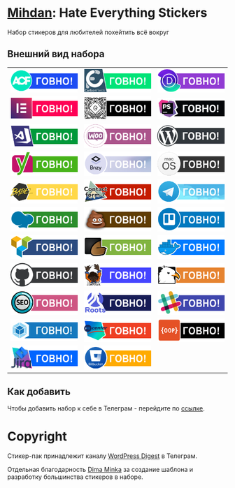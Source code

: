 # [Mihdan](https://github.com/mihdan/mihdan-hate-everything-stickers): Hate Everything Stickers
Набор стикеров для любителей похейтить всё вокруг

## Внешний вид набора

|                                                                                                 |                                                                               |                                                                         |
|-------------------------------------------------------------------------------------------------|-------------------------------------------------------------------------------|-------------------------------------------------------------------------|
| ![Mihdan: Hate Everything Stickers - Advanced Custom Fields](./dist/advanced-custom-fields.png) | ![Mihdan: Hate Everything Stickers - Carbon Fields](./dist/carbon-fields.png) | ![Mihdan: Hate Everything Stickers - Divi](./dist/divi.png)             |
| ![Mihdan: Hate Everything Stickers - Elementor](./dist/elementor.png)                           | ![Mihdan: Hate Everything Stickers - Gutenberg](./dist/gutenberg.png)         | ![Mihdan: Hate Everything Stickers - PhpStorm](./dist/phpstorm.png)     |
| ![Mihdan: Hate Everything Stickers - VsCode](./dist/vscode.png)                                 | ![Mihdan: Hate Everything Stickers - Woocommerce](./dist/woocommerce.png)     | ![Mihdan: Hate Everything Stickers - WordPress](./dist/wordpress.png)   |
| ![Mihdan: Hate Everything Stickers - Yoast](./dist/yoast.png)                                   | ![Mihdan: Hate Everything Stickers - Brizy](./dist/brizy.png)                 | ![Mihdan: Hate Everything Stickers - macOS](./dist/macos.png)           |
| ![Mihdan: Hate Everything Stickers - Babel](./dist/babel.png)                                   | ![Mihdan: Hate Everything Stickers - Contact form 7](./dist/cf7.png)          | ![Mihdan: Hate Everything Stickers - Telegram](./dist/telegram.png)     |
| ![Mihdan: Hate Everything Stickers - WP Bakery](./dist/wpbakery.png)                            | ![Mihdan: Hate Everything Stickers - Shit](./dist/shit.png)                   | ![Mihdan: Hate Everything Stickers - Trello](./dist/trello.png)         |
| ![Mihdan: Hate Everything Stickers - Visual composer](./dist/visual-composer.png)               | ![Mihdan: Hate Everything Stickers - Themeforest](./dist/themeforest.png)     | ![Mihdan: Hate Everything Stickers - Docker](./dist/docker.png)         |
| ![Mihdan: Hate Everything Stickers - GiHub](./dist/github.png)                                  | ![Mihdan: Hate Everything Stickers - Composer](./dist/composer.png)           | ![Mihdan: Hate Everything Stickers - Codecanyon](./dist/codecanyon.png) |
| ![Mihdan: Hate Everything Stickers - SEO](./dist/seo.png)                                       | ![Mihdan: Hate Everything Stickers - Roots](./dist/roots.png)                 | ![Mihdan: Hate Everything Stickers - Slack](./dist/slack.png)           |
| ![Mihdan: Hate Everything Stickers - Webpack](./dist/webpack.png)                               | ![Mihdan: Hate Everything Stickers - RU Center](./dist/nic-ru-center.png)     | ![Mihdan: Hate Everything Stickers - OOP](./dist/oop.png)               |
| ![Mihdan: Hate Everything Stickers - Jira](./dist/jira.png)                                     | ![Mihdan: Hate Everything Stickers - Bitbucket](./dist/bitbucket.png)         |                                                                         |

## Как добавить

Чтобы добавить набор к себе в Телеграм - перейдите по [ссылке](https://t.me/addstickers/r223r23r23).

# Copyright

Стикер-пак принадлежит каналу [WordPress Digest](https://t.me/wordpress_digest) в Телеграм.

Отдельная благодарность [Dima Minka](https://github.com/DimaMinka) за создание шаблона и разработку большинства стикеров в наборе.
